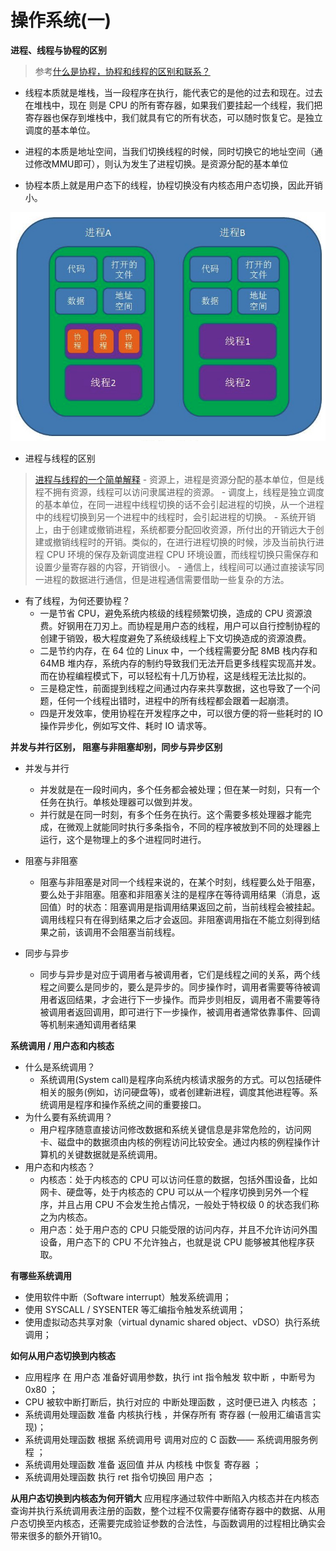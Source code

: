 # 操作系统(一)

**进程、线程与协程的区别**
> 参考[什么是协程，协程和线程的区别和联系？](https://segmentfault.com/a/1190000040373756)
- 线程本质就是堆栈，当一段程序在执行，能代表它的是他的过去和现在。过去 在堆栈中，现在 则是 CPU 的所有寄存器，如果我们要挂起一个线程，我们把寄存器也保存到堆栈中，我们就具有它的所有状态，可以随时恢复它。是独立调度的基本单位。

- 进程的本质是地址空间，当我们切换线程的时候，同时切换它的地址空间（通过修改MMU即可），则认为发生了进程切换。是资源分配的基本单位

- 协程本质上就是用户态下的线程，协程切换没有内核态用户态切换，因此开销小。

![](images/进程线程协程.jpg)

- 进程与线程的区别
> [进程与线程的一个简单解释](https://www.ruanyifeng.com/blog/2013/04/processes_and_threads.html)
    - 资源上，进程是资源分配的基本单位，但是线程不拥有资源，线程可以访问隶属进程的资源。
    - 调度上，线程是独立调度的基本单位，在同一进程中线程切换的话不会引起进程的切换，从一个进程中的线程切换到另一个进程中的线程时，会引起进程的切换。
    - 系统开销上，由于创建或撤销进程，系统都要分配回收资源，所付出的开销远大于创建或撤销线程时的开销。类似的，在进行进程切换的时候，涉及当前执行进程 CPU 环境的保存及新调度进程 CPU 环境设置，而线程切换只需保存和设置少量寄存器的内容，开销很小。
    - 通信上，线程间可以通过直接读写同一进程的数据进行通信，但是进程通信需要借助一些复杂的方法。
- 有了线程，为何还要协程？
    - 一是节省 CPU，避免系统内核级的线程频繁切换，造成的 CPU 资源浪费。好钢用在刀刃上。而协程是用户态的线程，用户可以自行控制协程的创建于销毁，极大程度避免了系统级线程上下文切换造成的资源浪费。
    - 二是节约内存，在 64 位的 Linux 中，一个线程需要分配 8MB 栈内存和 64MB 堆内存，系统内存的制约导致我们无法开启更多线程实现高并发。而在协程编程模式下，可以轻松有十几万协程，这是线程无法比拟的。
    - 三是稳定性，前面提到线程之间通过内存来共享数据，这也导致了一个问题，任何一个线程出错时，进程中的所有线程都会跟着一起崩溃。
    - 四是开发效率，使用协程在开发程序之中，可以很方便的将一些耗时的 IO 操作异步化，例如写文件、耗时 IO 请求等。

**并发与并行区别， 阻塞与非阻塞却别，同步与异步区别**
- 并发与并行
    - 并发就是在一段时间内，多个任务都会被处理；但在某一时刻，只有一个任务在执行。单核处理器可以做到并发。
    - 并行就是在同一时刻，有多个任务在执行。这个需要多核处理器才能完成，在微观上就能同时执行多条指令，不同的程序被放到不同的处理器上运行，这个是物理上的多个进程同时进行。

- 阻塞与非阻塞
    - 阻塞与非阻塞是对同一个线程来说的，在某个时刻，线程要么处于阻塞，要么处于非阻塞。阻塞和非阻塞关注的是程序在等待调用结果（消息，返回值）时的状态：阻塞调用是指调用结果返回之前，当前线程会被挂起。调用线程只有在得到结果之后才会返回。非阻塞调用指在不能立刻得到结果之前，该调用不会阻塞当前线程。

- 同步与异步
    - 同步与异步是对应于调用者与被调用者，它们是线程之间的关系，两个线程之间要么是同步的，要么是异步的。同步操作时，调用者需要等待被调用者返回结果，才会进行下一步操作。而异步则相反，调用者不需要等待被调用者返回调用，即可进行下一步操作，被调用者通常依靠事件、回调等机制来通知调用者结果

**系统调用 / 用户态和内核态**
- 什么是系统调用？
    - 系统调用(System call)是程序向系统内核请求服务的方式。可以包括硬件相关的服务(例如，访问硬盘等)，或者创建新进程，调度其他进程等。系统调用是程序和操作系统之间的重要接口。
- 为什么要有系统调用？
    - 用户程序随意直接访问修改数据和系统关键信息是非常危险的，访问网卡、磁盘中的数据须由内核的例程访问比较安全。通过内核的例程操作计算机的关键数据就是系统调用。
- 用户态和内核态？
    - 内核态：处于内核态的 CPU 可以访问任意的数据，包括外围设备，比如网卡、硬盘等，处于内核态的 CPU 可以从一个程序切换到另外一个程序，并且占用 CPU 不会发生抢占情况，一般处于特权级 0 的状态我们称之为内核态。
    - 用户态：处于用户态的 CPU 只能受限的访问内存，并且不允许访问外围设备，用户态下的 CPU 不允许独占，也就是说 CPU 能够被其他程序获取。

**有哪些系统调用**
- 使用软件中断（Software interrupt）触发系统调用；
- 使用 SYSCALL / SYSENTER 等汇编指令触发系统调用；
- 使用虚拟动态共享对象（virtual dynamic shared object、vDSO）执行系统调用；

**如何从用户态切换到内核态**
- 应用程序 在 用户态 准备好调用参数，执行 int 指令触发 软中断 ，中断号为 0x80 ；
- CPU 被软中断打断后，执行对应的 中断处理函数 ，这时便已进入 内核态 ；
- 系统调用处理函数 准备 内核执行栈 ，并保存所有 寄存器 (一般用汇编语言实现)；
- 系统调用处理函数 根据 系统调用号 调用对应的 C 函数—— 系统调用服务例程 ；
- 系统调用处理函数 准备 返回值 并从 内核栈 中恢复 寄存器 ；
- 系统调用处理函数 执行 ret 指令切换回 用户态 ；


**从用户态切换到内核态为何开销大**
应用程序通过软件中断陷入内核态并在内核态查询并执行系统调用表注册的函数，整个过程不仅需要存储寄存器中的数据、从用户态切换至内核态，还需要完成验证参数的合法性，与函数调用的过程相比确实会带来很多的额外开销10。


